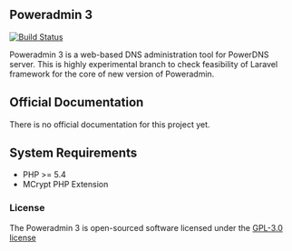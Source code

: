 ## Poweradmin 3

[![Build Status](https://travis-ci.org/BlueManLine/poweradmin3.svg)](https://travis-ci.org/BlueManLine/poweradmin3)

Poweradmin 3 is a web-based DNS administration tool for PowerDNS server.
This is highly experimental branch to check feasibility of Laravel framework for the core of new version of Poweradmin.

## Official Documentation

There is no official documentation for this project yet.

## System Requirements

  - PHP >= 5.4
  - MCrypt PHP Extension

### License

The Poweradmin 3 is open-sourced software licensed under the [GPL-3.0 license](http://opensource.org/licenses/GPL-3.0)
